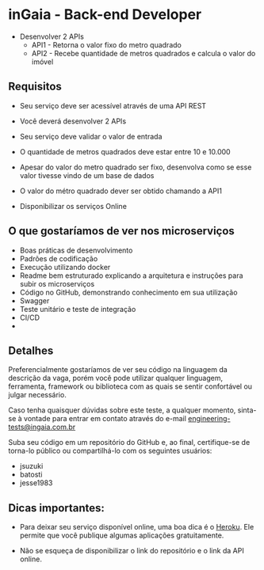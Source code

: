 # inGaia - Back-end Developer

- Desenvolver 2 APIs
    - API1 - Retorna o valor fixo do metro quadrado
    - API2 - Recebe quantidade de metros quadrados e calcula o valor do imóvel
## Requisitos

- Seu serviço deve ser acessível através de uma API REST

- Você deverá desenvolver 2 APIs

- Seu serviço deve validar o valor de entrada

- O quantidade de metros quadrados deve estar entre 10 e 10.000

- Apesar do valor do metro quadrado ser fixo, desenvolva como se esse valor tivesse vindo de um base de dados

- O valor do métro quadrado dever ser obtido chamando a API1

- Disponibilizar os serviços Online


## O que gostaríamos de ver nos microserviços
- Boas práticas de desenvolvimento
- Padrões de codificação 
- Execução utilizando docker
- Readme bem estruturado explicando a arquitetura e instruções para subir os microserviços
- Código no GitHub, demonstrando conhecimento em sua utilização
- Swagger
- Teste unitário e teste de integração
- CI/CD
- 


## Detalhes

Preferencialmente gostaríamos de ver seu código na linguagem da descrição da vaga, porém você pode utilizar qualquer linguagem, ferramenta, framework ou biblioteca com as quais se sentir confortável ou julgar necessário.

Caso tenha quaisquer dúvidas sobre este teste, a qualquer momento, sinta-se à vontade para entrar em contato através do e-mail engineering-tests@ingaia.com.br

Suba seu código em um repositório do GitHub e, ao final, certifique-se de torna-lo público ou compartilhá-lo com os seguintes usuários:

- jsuzuki
- batosti
- jesse1983

## Dicas importantes:

- Para deixar seu serviço disponível online, uma boa dica é o [Heroku](https://www.heroku.com/). Ele permite que você publique algumas aplicações gratuitamente.

- Não se esqueça de disponibilizar o link do repositório e o link da API online.

